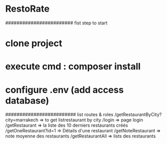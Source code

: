 # RestoRate
######################## fist step to start
# clone project 
# execute cmd : composer install 
# configure .env (add access database) 
######################### list routes & roles 
/getRestaurantByCity?city=marrakech => to get listrestaurant by city
/login => page login
/getRestaurant => la liste des 10 derniers restaurants créés
/getOneRestaurant?id=1 => Détails d'une restaurant 
/getNoteRestaurant => note moyenne des restaurants
/getRestaurantAll => lists des restaurants
